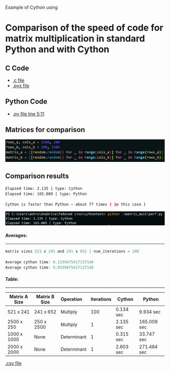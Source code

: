 Example of Cython using


# Comparison of the speed of code for matrix multiplication in standard Python and with Cython

## C Code
- [.c file](matrix_methods/lowlevel/matr_m.c)
- [.pyx file](matrix_methods/matr_mult.pyx)

## Python Code
- [.py file line 5:11](matrix_mult/perf.py)

## Matrices for comparison
![Matrix](media/matrix.png)

## Comparison results
```bash
Elapsed time: 2.135 | type: Cython
Elapsed time: 165.009 | type: Python

Cython is faster than Python ~ about 77 times ( in this case )

```

![Comparison](media/cy_py.png)

#### Averages:
-----
```go
matrix sizes 521 x 241 and 241 x 652 | num_iterations = 100 

Average cython time: 0.1339475417137146
Average cython time: 9.9339475417137146
```


#### Table:
---

| Matrix A Size | Matrix B Size | Operation    | Iterations | Cython               | Python                |
| ------------- | ------------- | :--------    | ---------- | ------               | ------                |
| 521 x 241     | 241 x 652     |  Multiply    | 100        |0.134 sec             | 9.934   sec           |
| 2500 x 250    | 250 x 2500    |  Multiply    | 1          |2.135 sec             | 165.009 sec           |
| 1000 x 1000   | None          |  Determinant | 1          |0.315 sec             | 33.747  sec           |
| 2000 x 2000   | None          |  Determinant | 1          |2.603 sec             | 271.484 sec           |

[.csv file](table.csv)